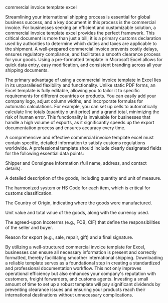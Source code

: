 commercial invoice template excel


Streamlining your international shipping process is essential for global business success, and a key document in this process is the commercial invoice. For businesses seeking an efficient and customizable solution, a commercial invoice template excel provides the perfect framework. This critical document is more than just a bill; it is a primary customs declaration used by authorities to determine which duties and taxes are applicable to the shipment. A well-prepared commercial invoice prevents costly delays, ensures regulatory compliance, and facilitates a smooth clearance process for your goods. Using a pre-formatted template in Microsoft Excel allows for quick data entry, easy modification, and consistent branding across all your shipping documents.



The primary advantage of using a commercial invoice template in Excel lies in its unparalleled flexibility and functionality. Unlike static PDF forms, an Excel template is fully editable, allowing you to tailor it to specific requirements for different countries or products. You can easily add your company logo, adjust column widths, and incorporate formulas for automatic calculations. For example, you can set up cells to automatically calculate line totals (quantity x unit price) and a grand total, minimizing the risk of human error. This functionality is invaluable for businesses that handle a high volume of exports, as it significantly speeds up the export documentation process and ensures accuracy every time.



A comprehensive and effective commercial invoice template excel must contain specific, detailed information to satisfy customs regulations worldwide. A professional template should include clearly designated fields for the following essential data points:



    
Shipper and Consignee Information (full name, address, and contact details).

    
A detailed description of the goods, including quantity and unit of measure.

    
The harmonized system or HS Code for each item, which is critical for customs classification.

    
The Country of Origin, indicating where the goods were manufactured.

    
Unit value and total value of the goods, along with the currency used.

    
The agreed-upon Incoterms (e.g., FOB, CIF) that define the responsibilities of the seller and buyer.

    
Reason for export (e.g., sale, repair, gift) and a final signature.





By utilizing a well-structured commercial invoice template for Excel, businesses can ensure all necessary information is present and correctly formatted, thereby facilitating smoother international shipping. Downloading a reliable template serves as a foundational step in creating a standardized and professional documentation workflow. This not only improves operational efficiency but also enhances your company's reputation with customers, freight forwarders, and customs agents. Investing a small amount of time to set up a robust template will pay significant dividends by preventing clearance issues and ensuring your products reach their international destinations without unnecessary complications.
